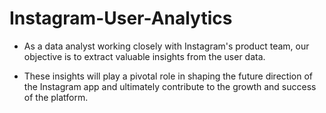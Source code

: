 # Instagram-User-Analytics
- As a data analyst working closely with Instagram's product team, our objective is to extract valuable insights from the user data. 

- These insights will play a pivotal role in shaping the future direction of the Instagram app and ultimately contribute to the growth and success of the platform.

